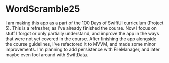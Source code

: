 #  WordScramble25

I am making this app as a part of the 100 Days of SwiftUI curriculum (Project 5). This is a refresher, as I've already finished the course. Now I focus on stuff I forgot or only partially understand, and improve the app in the ways that were not yet covered in the course. After finishing the app alongside the course guidelines, I've refactored it to MVVM, and made some minor improvements. I'm planning to add persistence with FileManager, and later maybe even fool around with SwiftData.
